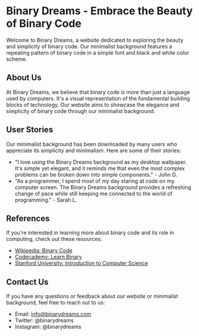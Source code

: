 <!--font:Lobster-->

# Binary Dreams - Embrace the Beauty of Binary Code

Welcome to Binary Dreams, a website dedicated to exploring the beauty and simplicity of binary code. Our minimalist background features a repeating pattern of binary code in a simple font and black and white color scheme.

## About Us

At Binary Dreams, we believe that binary code is more than just a language used by computers. It's a visual representation of the fundamental building blocks of technology. Our website aims to showcase the elegance and simplicity of binary code through our minimalist background.

## User Stories

Our minimalist background has been downloaded by many users who appreciate its simplicity and minimalism. Here are some of their stories:

- "I love using the Binary Dreams background as my desktop wallpaper. It's simple yet elegant, and it reminds me that even the most complex problems can be broken down into simple components." - John D.
- "As a programmer, I spend most of my day staring at code on my computer screen. The Binary Dreams background provides a refreshing change of pace while still keeping me connected to the world of programming." - Sarah L.

## References

If you're interested in learning more about binary code and its role in computing, check out these resources:

- [Wikipedia: Binary Code](#)
- [Codecademy: Learn Binary](#)
- [Stanford University: Introduction to Computer Science](#)

## Contact Us

If you have any questions or feedback about our website or minimalist background, feel free to reach out to us:

- Email: info@binarydreams.com
- Twitter: @binarydreams
- Instagram: @binarydreams

<!--

Write me content for website with wallpaper which alt text is:

"A wallpaper with a repeating pattern of binary code, in a simple font and black and white color scheme."

The name/title of the page should not be 1:1 copy of the alt text but rather a real content of the website which is using this wallpaper.

- Use markdown format 
- Start with heading
- Heading should be short and concise
- The content should look like a real website 
- The website should not be about the wallpaper, wallpaper is just a related background
- Heading should be contain work "wallpaper" or "background"
- Include real sections like references, contact, user stories, etc. use things relevant to the page purpose.
- Feel free to use structure like headings, bullets, numbering, blockquotes, paragraphs, horizontal lines, etc.
- You can use formatting like bold or _italic_
- You can include UTF-8 emojis
- Links should be only #hash anchors (and you can refer to the document itself)
- Do not include images


---


# Binary Dreams - Minimalistic Wallpaper Background

Welcome to Binary Dreams, a website dedicated to exploring the beauty of binary code. Our website features a minimalist wallpaper background that showcases a repeating pattern of binary code in a simple font and black and white color scheme.

## About Us

At Binary Dreams, we believe that binary code is more than just a language used by computers. It's a visual representation of the fundamental building blocks of technology. Our website aims to showcase the elegance and simplicity of binary code through our wallpaper background.

## User Stories

Our wallpaper background has been downloaded by many users who appreciate its simplicity and minimalism. Here are some of their stories:

- "I love using the Binary Dreams wallpaper as my desktop background. It reminds me that even the most complex problems can be broken down into simple components." - John D.
- "As a programmer, I spend most of my day staring at code on my computer screen. The Binary Dreams wallpaper provides a refreshing change of pace while still keeping me connected to the world of programming." - Sarah L.

## References

If you're interested in learning more about binary code and its role in computing, check out these resources:

- [Wikipedia: Binary Code](#)
- [Codecademy: Learn Binary](#)
- [Stanford University: Introduction to Computer Science](#)

## Contact Us

If you have any questions or feedback about our website or wallpaper background, feel free to reach out to us:

- Email: info@binarydreams.com
- Twitter: @binarydreams
- Instagram: @binarydreams


---


Heading should not include word "wallpaper". The website should not be about the wallpaper itself, wallpaper is just a related background, rewrite whole content.


---


# Binary Dreams - Embrace the Beauty of Binary Code

Welcome to Binary Dreams, a website dedicated to exploring the beauty and simplicity of binary code. Our minimalist background features a repeating pattern of binary code in a simple font and black and white color scheme.

## About Us

At Binary Dreams, we believe that binary code is more than just a language used by computers. It's a visual representation of the fundamental building blocks of technology. Our website aims to showcase the elegance and simplicity of binary code through our minimalist background.

## User Stories

Our minimalist background has been downloaded by many users who appreciate its simplicity and minimalism. Here are some of their stories:

- "I love using the Binary Dreams background as my desktop wallpaper. It's simple yet elegant, and it reminds me that even the most complex problems can be broken down into simple components." - John D.
- "As a programmer, I spend most of my day staring at code on my computer screen. The Binary Dreams background provides a refreshing change of pace while still keeping me connected to the world of programming." - Sarah L.

## References

If you're interested in learning more about binary code and its role in computing, check out these resources:

- [Wikipedia: Binary Code](#)
- [Codecademy: Learn Binary](#)
- [Stanford University: Introduction to Computer Science](#)

## Contact Us

If you have any questions or feedback about our website or minimalist background, feel free to reach out to us:

- Email: info@binarydreams.com
- Twitter: @binarydreams
- Instagram: @binarydreams

-->
